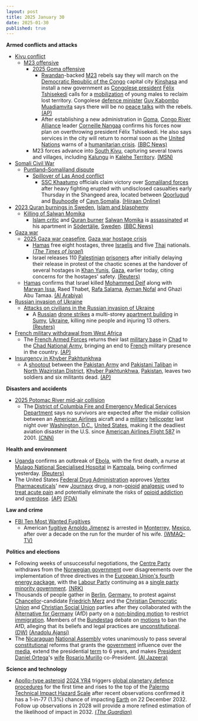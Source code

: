 ```yaml
---
layout: post
title: 2025 January 30
date: 2025-01-30
published: true
---
```



**Armed conflicts and attacks**

* [Kivu conflict](https://en.wikipedia.org/wiki/Kivu_conflict "Kivu conflict")
  + [M23 offensive](https://en.wikipedia.org/wiki/M23_offensive_%282022%E2%80%93present%29 "M23 offensive (2022–present)")
    - [2025 Goma offensive](https://en.wikipedia.org/wiki/2025_Goma_offensive "2025 Goma offensive")
      * [Rwandan](https://en.wikipedia.org/wiki/Rwanda "Rwanda")-backed [M23](https://en.wikipedia.org/wiki/March_23_Movement "March 23 Movement") rebels say they will march on the [Democratic Republic of the Congo](https://en.wikipedia.org/wiki/Democratic_Republic_of_the_Congo "Democratic Republic of the Congo") capital city [Kinshasa](https://en.wikipedia.org/wiki/Kinshasa "Kinshasa") and install a new government as [Congolese president](https://en.wikipedia.org/wiki/President_of_the_Democratic_Republic_of_the_Congo "President of the Democratic Republic of the Congo") [Félix Tshisekedi](https://en.wikipedia.org/wiki/F%C3%A9lix_Tshisekedi "Félix Tshisekedi") calls for a [mobilization](https://en.wikipedia.org/wiki/Mobilization "Mobilization") of young males to reclaim lost territory. Congolese [defence minister](https://en.wikipedia.org/wiki/Minister_of_Defence_%28Democratic_Republic_of_the_Congo%29 "Minister of Defence (Democratic Republic of the Congo)") [Guy Kabombo Muadiamvita](https://en.wikipedia.org/wiki/Guy_Kabombo_Muadiamvita "Guy Kabombo Muadiamvita") says there will be no [peace talks](https://en.wikipedia.org/wiki/Peace_process "Peace process") with the rebels. [(AP)](https://apnews.com/article/congo-m23-goma-rwanda-tshisekedi-south-africa-ca81f34f52ea31b85dd845b049a0bb96)
      * After establishing a new administration in [Goma](https://en.wikipedia.org/wiki/Goma "Goma"), [Congo River Alliance](https://en.wikipedia.org/wiki/Congo_River_Alliance "Congo River Alliance") leader [Corneille Nangaa](https://en.wikipedia.org/wiki/Corneille_Nangaa "Corneille Nangaa") confirms his forces now plan on overthrowing president Félix Tshisekedi. He also says services in the city will return to normal soon as the [United Nations](https://en.wikipedia.org/wiki/United_Nations "United Nations") warns of a [humanitarian crisis](https://en.wikipedia.org/wiki/Humanitarian_crisis "Humanitarian crisis"). [(BBC News)](https://www.bbc.co.uk/news/articles/ckgn1k9nleno)
    - M23 forces advance into [South Kivu](https://en.wikipedia.org/wiki/South_Kivu "South Kivu"), capturing several towns and villages, including [Kalungu](https://en.wikipedia.org/wiki/Kalungu%2C_Democratic_Republic_of_the_Congo "Kalungu, Democratic Republic of the Congo") in [Kalehe Territory](https://en.wikipedia.org/wiki/Kalehe_Territory "Kalehe Territory"). [(MSN)](https://www.msn.com/en-us/news/world/armed-rebels-seize-two-more-towns-after-huge-city-falls/ar-AA1y97nF)
* [Somali Civil War](https://en.wikipedia.org/wiki/Somali_Civil_War_%282009%E2%80%93present%29 "Somali Civil War (2009–present)")
  + [Puntland–Somaliland dispute](https://en.wikipedia.org/wiki/Puntland%E2%80%93Somaliland_dispute "Puntland–Somaliland dispute")
    - [Spillover of Las Anod conflict](https://en.wikipedia.org/wiki/Las_Anod_conflict_%282023%E2%80%93present%29 "Las Anod conflict (2023–present)")
      * [SSC Khaatumo](https://en.wikipedia.org/wiki/Khatumo_State "Khatumo State") officials claim victory over [Somaliland forces](https://en.wikipedia.org/wiki/Somaliland_National_Army "Somaliland National Army") after heavy fighting erupted with undisclosed casualties early Thursday in the Shangeed area, located between [Qoorlugud](https://en.wikipedia.org/wiki/Qoorlugud "Qoorlugud") and [Buuhoodle](https://en.wikipedia.org/wiki/Buuhoodle "Buuhoodle") of [Cayn](https://en.wikipedia.org/wiki/Cayn "Cayn"),[Somalia](https://en.wikipedia.org/wiki/Somalia "Somalia"). [(Hiiraan Online)](https://hiiraan.com/news/2025/Jan/wararka_maanta31-189189.htm?utm_source=hiiraan&utm_medium=WararkaMaantaFront)
* [2023 Quran burnings in Sweden](https://en.wikipedia.org/wiki/2023_Quran_burnings_in_Sweden "2023 Quran burnings in Sweden"), [Islam and blasphemy](https://en.wikipedia.org/wiki/Islam_and_blasphemy "Islam and blasphemy")
  + [Killing of Salwan Momika](https://en.wikipedia.org/wiki/Killing_of_Salwan_Momika "Killing of Salwan Momika")
    - [Islam critic](https://en.wikipedia.org/wiki/Criticism_of_Islam "Criticism of Islam") and [Quran burner](https://en.wikipedia.org/wiki/Quran_desecration "Quran desecration") [Salwan Momika](https://en.wikipedia.org/wiki/Salwan_Momika "Salwan Momika") is [assassinated](https://en.wikipedia.org/wiki/Assassination "Assassination") at his apartment in [Södertälje](https://en.wikipedia.org/wiki/S%C3%B6dert%C3%A4lje "Södertälje"), [Sweden](https://en.wikipedia.org/wiki/Sweden "Sweden"). [(BBC News)](https://www.bbc.com/news/articles/cpdx2wqpg7zo)
* [Gaza war](https://en.wikipedia.org/wiki/Gaza_war "Gaza war")
  + [2025 Gaza war ceasefire](https://en.wikipedia.org/wiki/2025_Gaza_war_ceasefire "2025 Gaza war ceasefire"), [Gaza war hostage crisis](https://en.wikipedia.org/wiki/Gaza_war_hostage_crisis "Gaza war hostage crisis")
    - [Hamas](https://en.wikipedia.org/wiki/Hamas "Hamas") free eight hostages, three [Israelis](https://en.wikipedia.org/wiki/Israelis "Israelis") and five [Thai](https://en.wikipedia.org/wiki/Thailand "Thailand") nationals. [(*The Times of Israel*)](https://www.timesofisrael.com/hostages-agam-berger-arbel-yehoud-gadi-mozes-5-thai-nationals-freed-from-gaza-after-482-days/)
    - Israel releases 110 [Palestinian](https://en.wikipedia.org/wiki/Palestinians "Palestinians") [prisoners](https://en.wikipedia.org/wiki/Palestinian_prisoners_in_Israel "Palestinian prisoners in Israel") after initially delaying their release in protest of the chaotic scenes at the handover of several hostages in [Khan Yunis](https://en.wikipedia.org/wiki/Khan_Yunis "Khan Yunis"), [Gaza](https://en.wikipedia.org/wiki/Gaza_Strip "Gaza Strip"), earlier today, citing concerns for the hostages' safety. [(Reuters)](https://www.reuters.com/world/middle-east/palestinian-militants-arrive-gaza-site-before-hostage-handover-militant-sources-2025-01-30/)
  + [Hamas](https://en.wikipedia.org/wiki/Hamas "Hamas") confirms that Israel killed [Mohammed Deif](https://en.wikipedia.org/wiki/Mohammed_Deif "Mohammed Deif") along with [Marwan Issa](https://en.wikipedia.org/wiki/Marwan_Issa "Marwan Issa"), Raed Thabet, [Rafa Salama](https://en.wikipedia.org/wiki/Rafa_Salama "Rafa Salama"), [Ayman Nofal](https://en.wikipedia.org/wiki/Ayman_Nofal "Ayman Nofal") and Ghazi Abu Tamaa. [(Al Arabiya)](https://www.alarabiya.net/arab-and-world/2025/01/30/%D8%B1%D8%B3%D9%85%D9%8A%D8%A7-%D8%AD%D9%85%D8%A7%D8%B3-%D8%AA%D9%86%D8%B9%D9%89-%D9%85%D8%AD%D9%85%D8%AF-%D8%A7%D9%84%D8%B6%D9%8A%D9%81)
* [Russian invasion of Ukraine](https://en.wikipedia.org/wiki/Russian_invasion_of_Ukraine "Russian invasion of Ukraine")
  + [Attacks on civilians in the Russian invasion of Ukraine](https://en.wikipedia.org/wiki/Attacks_on_civilians_in_the_Russian_invasion_of_Ukraine "Attacks on civilians in the Russian invasion of Ukraine")
    - A [Russian](https://en.wikipedia.org/wiki/Russian_Armed_Forces "Russian Armed Forces") [drone strikes](https://en.wikipedia.org/wiki/Drone_warfare "Drone warfare") a multi-storey [apartment building](https://en.wikipedia.org/wiki/Apartment_building "Apartment building") in [Sumy](https://en.wikipedia.org/wiki/Sumy "Sumy"), [Ukraine](https://en.wikipedia.org/wiki/Ukraine "Ukraine"), killing nine people and injuring 13 others. [(Reuters)](https://www.reuters.com/world/europe/russian-drone-strikes-apartment-block-ukraine-killing-four-governor-says-2025-01-30/)
* [French military withdrawal from West Africa](https://en.wikipedia.org/wiki/French_military_withdrawal_from_West_Africa_%282022%E2%80%93present%29 "French military withdrawal from West Africa (2022–present)")
  + The [French Armed Forces](https://en.wikipedia.org/wiki/French_Armed_Forces "French Armed Forces") returns their last [military base](https://en.wikipedia.org/wiki/Military_base "Military base") in [Chad](https://en.wikipedia.org/wiki/Chad "Chad") to the [Chad National Army](https://en.wikipedia.org/wiki/Chad_National_Army "Chad National Army"), bringing an end to [French](https://en.wikipedia.org/wiki/France "France") military presence in the country. [(AP)](https://apnews.com/article/chad-france-military-bases-withdrawal-bd1c1e5a075f3a4b0dba01801c081728)
* [Insurgency in Khyber Pakhtunkhwa](https://en.wikipedia.org/wiki/Insurgency_in_Khyber_Pakhtunkhwa "Insurgency in Khyber Pakhtunkhwa")
  + A [shootout](https://en.wikipedia.org/wiki/Shootout "Shootout") between the [Pakistan Army](https://en.wikipedia.org/wiki/Pakistan_Army "Pakistan Army") and [Pakistani Taliban](https://en.wikipedia.org/wiki/Pakistani_Taliban "Pakistani Taliban") in [North Waziristan District](https://en.wikipedia.org/wiki/North_Waziristan_District "North Waziristan District"), [Khyber Pakhtunkhwa](https://en.wikipedia.org/wiki/Khyber_Pakhtunkhwa "Khyber Pakhtunkhwa"), [Pakistan](https://en.wikipedia.org/wiki/Pakistan "Pakistan"), leaves two soldiers and six militants dead. [(AP)](https://apnews.com/article/pakistan-security-forces-raid-militant-hideout-b0a2eeaaed66ad249bc48ed50a03405b)

**Disasters and accidents**

* [2025 Potomac River mid-air collision](https://en.wikipedia.org/wiki/2025_Potomac_River_mid-air_collision "2025 Potomac River mid-air collision")
  + The [District of Columbia Fire and Emergency Medical Services Department](https://en.wikipedia.org/wiki/District_of_Columbia_Fire_and_Emergency_Medical_Services_Department "District of Columbia Fire and Emergency Medical Services Department") says no survivors are expected after the midair collision between an [American Airlines](https://en.wikipedia.org/wiki/American_Airlines "American Airlines") aicraft and a [military](https://en.wikipedia.org/wiki/United_States_Armed_Forces "United States Armed Forces") [helicopter](https://en.wikipedia.org/wiki/Military_helicopter "Military helicopter") last night over [Washington, D.C.](https://en.wikipedia.org/wiki/Washington%2C_D.C. "Washington, D.C."), [United States](https://en.wikipedia.org/wiki/United_States "United States"), making it the deadliest aviation disaster in the U.S. since [American Airlines Flight 587](https://en.wikipedia.org/wiki/American_Airlines_Flight_587 "American Airlines Flight 587") in 2001. [(CNN)](https://edition.cnn.com/us/live-news/plane-crash-dca-potomac-washington-dc-01-29-25/index.html)

**Health and environment**

* [Uganda](https://en.wikipedia.org/wiki/Uganda "Uganda") confirms an outbreak of [Ebola](https://en.wikipedia.org/wiki/Ebola "Ebola"), with the first death, a nurse at [Mulago National Specialised Hospital](https://en.wikipedia.org/wiki/Mulago_National_Specialised_Hospital "Mulago National Specialised Hospital") in [Kampala](https://en.wikipedia.org/wiki/Kampala "Kampala"), being confirmed yesterday. [(Reuters)](https://www.reuters.com/business/healthcare-pharmaceuticals/uganda-confirms-outbreak-ebola-capital-kampala-2025-01-30/)
* The United States [Federal Drug Administration](https://en.wikipedia.org/wiki/Federal_Drug_Administration "Federal Drug Administration") approves [Vertex Pharmaceuticals](https://en.wikipedia.org/wiki/Vertex_Pharmaceuticals "Vertex Pharmaceuticals")' new [Journavx](https://en.wikipedia.org/wiki/Suzetrigine "Suzetrigine") drug, a non-[opioid](https://en.wikipedia.org/wiki/Opioid "Opioid") [analgesic](https://en.wikipedia.org/wiki/Analgesic "Analgesic") used to [treat acute pain](https://en.wikipedia.org/wiki/Pain_management "Pain management") and potentially eliminate the risks of [opioid addiction](https://en.wikipedia.org/wiki/Opioid_addiction "Opioid addiction") and [overdose](https://en.wikipedia.org/wiki/Drug_overdose "Drug overdose"). [(AP)](https://apnews.com/article/nonopioid-painkiller-fda-vertex-pharmaceuticals-b1dd4276fce3d88ff32e3062e95f408f) [(FDA)](https://www.fda.gov/news-events/press-announcements/fda-approves-novel-non-opioid-treatment-moderate-severe-acute-pain)

**Law and crime**

* [FBI Ten Most Wanted Fugitives](https://en.wikipedia.org/wiki/FBI_Ten_Most_Wanted_Fugitives "FBI Ten Most Wanted Fugitives")
  + American [fugitive](https://en.wikipedia.org/wiki/Most_wanted_list "Most wanted list") [Arnoldo Jimenez](https://en.wikipedia.org/wiki/Arnoldo_Jimenez "Arnoldo Jimenez") is arrested in [Monterrey](https://en.wikipedia.org/wiki/Monterrey "Monterrey"), [Mexico](https://en.wikipedia.org/wiki/Mexico "Mexico"), after over a decade on the run for the murder of his wife. [(WMAQ-TV)](https://www.nbcchicago.com/news/local/top-10-most-wanted-fugitive-taken-into-custody-fbi-chicago-announces/3662385/)

**Politics and elections**

* Following weeks of unsuccessful negotiations, the [Centre Party](https://en.wikipedia.org/wiki/Centre_Party_%28Norway%29 "Centre Party (Norway)") withdraws from the [Norwegian government](https://en.wikipedia.org/wiki/St%C3%B8re_Cabinet "Støre Cabinet") over disagreements over the implementation of three directives in the [European Union's fourth energy package](https://en.wikipedia.org/wiki/Energy_policy_of_the_European_Union "Energy policy of the European Union"), with the [Labour Party](https://en.wikipedia.org/wiki/Labour_Party_%28Norway%29 "Labour Party (Norway)") continuing as a [single party minority government](https://en.wikipedia.org/wiki/Minority_government "Minority government"). [(NRK)](https://www.nrk.no/norge/avviser-at-han-er-svekket-som-statsminister_-_-her-star-jeg_-jeg-er-ikke-vekk_-1.17239250)
* Thousands of people gather in [Berlin](https://en.wikipedia.org/wiki/Berlin "Berlin"), [Germany](https://en.wikipedia.org/wiki/Germany "Germany"), to protest against [Chancellor](https://en.wikipedia.org/wiki/Chancellor_of_Germany "Chancellor of Germany")-candidate [Friedrich Merz](https://en.wikipedia.org/wiki/Friedrich_Merz "Friedrich Merz") and the [Christian Democratic Union](https://en.wikipedia.org/wiki/Christian_Democratic_Union_of_Germany "Christian Democratic Union of Germany") and [Christian Social Union](https://en.wikipedia.org/wiki/Christian_Social_Union_in_Bavaria "Christian Social Union in Bavaria") parties after they collaborated with the [Alternative for Germany](https://en.wikipedia.org/wiki/Alternative_for_Germany "Alternative for Germany") (AfD) party on a [non-binding motion](https://en.wikipedia.org/wiki/Non-binding_resolution "Non-binding resolution") to restrict [immigration](https://en.wikipedia.org/wiki/Immigration_to_Germany "Immigration to Germany"). Members of the [Bundestag](https://en.wikipedia.org/wiki/Bundestag "Bundestag") debate on [motions](https://en.wikipedia.org/wiki/Motion_%28legal%29 "Motion (legal)") to ban the AfD, alleging that its beliefs and legal practices are [unconstitutional](https://en.wikipedia.org/wiki/Constitution_of_Germany "Constitution of Germany"). [(DW)](https://www.dw.com/en/germany-mass-protests-after-far-right-afd-helps-cdu-csu/a-71464257) [(Anadolu Ajansi)](https://www.aa.com.tr/en/europe/german-parliament-debates-potential-ban-on-far-right-afd/3467314)
* The [Nicaraguan](https://en.wikipedia.org/wiki/Nicaragua "Nicaragua") [National Assembly](https://en.wikipedia.org/wiki/National_Assembly_%28Nicaragua%29 "National Assembly (Nicaragua)") votes unanimously to pass several [constitutional](https://en.wikipedia.org/wiki/Constitution_of_Nicaragua "Constitution of Nicaragua") reforms that grants the [government](https://en.wikipedia.org/wiki/Government_of_Nicaragua "Government of Nicaragua") influence over the [media](https://en.wikipedia.org/wiki/Mass_media_in_Nicaragua "Mass media in Nicaragua"), extend the presidential [term](https://en.wikipedia.org/wiki/Term_limit "Term limit") to 6 years, and makes [President](https://en.wikipedia.org/wiki/President_of_Nicaragua "President of Nicaragua") [Daniel Ortega](https://en.wikipedia.org/wiki/Daniel_Ortega "Daniel Ortega")'s [wife](https://en.wikipedia.org/wiki/First_Lady_of_Nicaragua "First Lady of Nicaragua") [Rosario Murillo](https://en.wikipedia.org/wiki/Rosario_Murillo "Rosario Murillo") co-President. [(Al Jazeera)](https://www.aljazeera.com/news/2025/1/30/nicaragua-approves-constitutional-reforms-giving-president-expansive-powers)

**Science and technology**

* [Apollo-type asteroid](https://en.wikipedia.org/wiki/Apollo_asteroid "Apollo asteroid") [2024 YR4](https://en.wikipedia.org/wiki/2024_YR4 "2024 YR4") triggers [global planetary defence procedures](https://en.wikipedia.org/wiki/Asteroid_impact_avoidance "Asteroid impact avoidance") for the first time and rises to the top of the [Palermo Technical Impact Hazard Scale](https://en.wikipedia.org/wiki/Palermo_Technical_Impact_Hazard_Scale "Palermo Technical Impact Hazard Scale") after recent observations confirmed it has a 1-in-77 (1.3%) chance of impacting [Earth](https://en.wikipedia.org/wiki/Earth "Earth") on 22 December 2032. Follow up observations in 2028 will provide a more refined estimation of the likelihood of impact in 2032. [(*The Guardian*)](https://www.theguardian.com/science/2025/jan/30/asteroid-spotted-chance-colliding-with-earth-2032)
